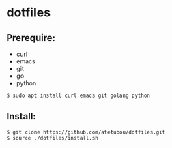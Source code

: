 # dotfiles

## Prerequire:
 - curl
 - emacs
 - git
 - go
 - python

```
$ sudo apt install curl emacs git golang python
```

## Install:
```
$ git clone https://github.com/atetubou/dotfiles.git
$ source ./dotfiles/install.sh
```
